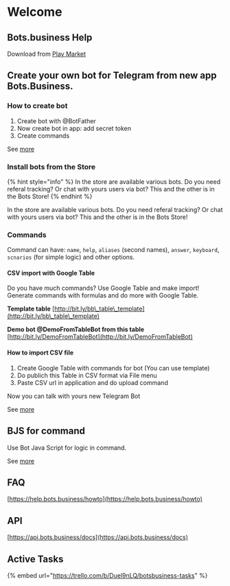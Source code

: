 # Welcome

## Bots.business Help

Download from [Play Market](https://play.google.com/store/apps/details?id=bb\_app.com.bots.business)

## Create your own bot for Telegram from new app Bots.Business.

### How to create bot

1. Create bot with @BotFather
2. Now create bot in app: add secret token
3. Create commands&#x20;

See [more](https://help.bots.business/getting-started)

### Install bots from the Store

{% hint style="info" %}
In the store are available various bots. Do you need referal tracking? Or chat with yours users via bot? This and the other is in the Bots Store!
{% endhint %}

In the store are available various bots. Do you need referal tracking? Or chat with yours users via bot? This and the other is in the Bots Store!

### Commands

Command can have: `name`, `help`, `aliases` (second names), `answer`, `keyboard`, `scnarios` (for simple logic) and other options.

####

#### CSV import with Google Table

Do you have much commands? Use Google Table and make import! Generate commands with formulas and do more with Google Table.

**Template table** [http://bit.ly/bb\_table\_template](http://bit.ly/bb\_table\_template)

**Demo bot @DemoFromTableBot from this table** [http://bit.ly/DemoFromTableBot](http://bit.ly/DemoFromTableBot)

#### How to import CSV file

1. Create Google Table with commands for bot (You can use template)
2. Do publich this Table in CSV format via File menu
3. Paste CSV url in application and do upload command

Now you can talk with yours new Telegram Bot

See [more](https://help.bots.business/create-bot-from-google-table)

## BJS for command

Use Bot Java Script for logic in command.

See [more](https://help.bots.business/scenarios-and-bjs)

## FAQ

[https://help.bots.business/howto](https://help.bots.business/howto)

## API

[https://api.bots.business/docs](https://api.bots.business/docs)

## Active Tasks

{% embed url="https://trello.com/b/Duel9nLQ/botsbusiness-tasks" %}

